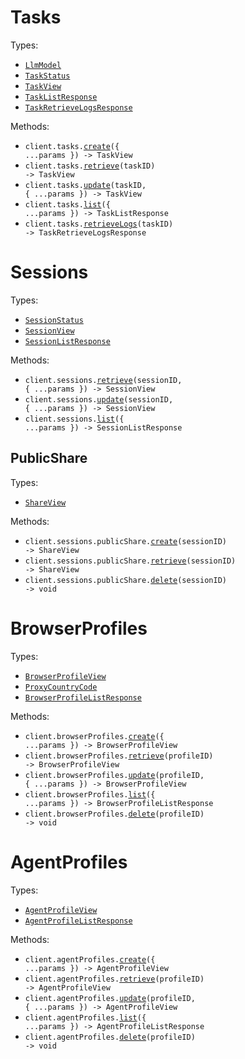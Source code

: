 # Tasks

Types:

- <code><a href="./src/resources/tasks.ts">LlmModel</a></code>
- <code><a href="./src/resources/tasks.ts">TaskStatus</a></code>
- <code><a href="./src/resources/tasks.ts">TaskView</a></code>
- <code><a href="./src/resources/tasks.ts">TaskListResponse</a></code>
- <code><a href="./src/resources/tasks.ts">TaskRetrieveLogsResponse</a></code>

Methods:

- <code title="post /tasks">client.tasks.<a href="./src/resources/tasks.ts">create</a>({ ...params }) -> TaskView</code>
- <code title="get /tasks/{task_id}">client.tasks.<a href="./src/resources/tasks.ts">retrieve</a>(taskID) -> TaskView</code>
- <code title="patch /tasks/{task_id}">client.tasks.<a href="./src/resources/tasks.ts">update</a>(taskID, { ...params }) -> TaskView</code>
- <code title="get /tasks">client.tasks.<a href="./src/resources/tasks.ts">list</a>({ ...params }) -> TaskListResponse</code>
- <code title="get /tasks/{task_id}/logs">client.tasks.<a href="./src/resources/tasks.ts">retrieveLogs</a>(taskID) -> TaskRetrieveLogsResponse</code>

# Sessions

Types:

- <code><a href="./src/resources/sessions/sessions.ts">SessionStatus</a></code>
- <code><a href="./src/resources/sessions/sessions.ts">SessionView</a></code>
- <code><a href="./src/resources/sessions/sessions.ts">SessionListResponse</a></code>

Methods:

- <code title="get /sessions/{session_id}">client.sessions.<a href="./src/resources/sessions/sessions.ts">retrieve</a>(sessionID, { ...params }) -> SessionView</code>
- <code title="patch /sessions/{session_id}">client.sessions.<a href="./src/resources/sessions/sessions.ts">update</a>(sessionID, { ...params }) -> SessionView</code>
- <code title="get /sessions">client.sessions.<a href="./src/resources/sessions/sessions.ts">list</a>({ ...params }) -> SessionListResponse</code>

## PublicShare

Types:

- <code><a href="./src/resources/sessions/public-share.ts">ShareView</a></code>

Methods:

- <code title="post /sessions/{session_id}/public-share">client.sessions.publicShare.<a href="./src/resources/sessions/public-share.ts">create</a>(sessionID) -> ShareView</code>
- <code title="get /sessions/{session_id}/public-share">client.sessions.publicShare.<a href="./src/resources/sessions/public-share.ts">retrieve</a>(sessionID) -> ShareView</code>
- <code title="delete /sessions/{session_id}/public-share">client.sessions.publicShare.<a href="./src/resources/sessions/public-share.ts">delete</a>(sessionID) -> void</code>

# BrowserProfiles

Types:

- <code><a href="./src/resources/browser-profiles.ts">BrowserProfileView</a></code>
- <code><a href="./src/resources/browser-profiles.ts">ProxyCountryCode</a></code>
- <code><a href="./src/resources/browser-profiles.ts">BrowserProfileListResponse</a></code>

Methods:

- <code title="post /browser-profiles">client.browserProfiles.<a href="./src/resources/browser-profiles.ts">create</a>({ ...params }) -> BrowserProfileView</code>
- <code title="get /browser-profiles/{profile_id}">client.browserProfiles.<a href="./src/resources/browser-profiles.ts">retrieve</a>(profileID) -> BrowserProfileView</code>
- <code title="patch /browser-profiles/{profile_id}">client.browserProfiles.<a href="./src/resources/browser-profiles.ts">update</a>(profileID, { ...params }) -> BrowserProfileView</code>
- <code title="get /browser-profiles">client.browserProfiles.<a href="./src/resources/browser-profiles.ts">list</a>({ ...params }) -> BrowserProfileListResponse</code>
- <code title="delete /browser-profiles/{profile_id}">client.browserProfiles.<a href="./src/resources/browser-profiles.ts">delete</a>(profileID) -> void</code>

# AgentProfiles

Types:

- <code><a href="./src/resources/agent-profiles.ts">AgentProfileView</a></code>
- <code><a href="./src/resources/agent-profiles.ts">AgentProfileListResponse</a></code>

Methods:

- <code title="post /agent-profiles">client.agentProfiles.<a href="./src/resources/agent-profiles.ts">create</a>({ ...params }) -> AgentProfileView</code>
- <code title="get /agent-profiles/{profile_id}">client.agentProfiles.<a href="./src/resources/agent-profiles.ts">retrieve</a>(profileID) -> AgentProfileView</code>
- <code title="patch /agent-profiles/{profile_id}">client.agentProfiles.<a href="./src/resources/agent-profiles.ts">update</a>(profileID, { ...params }) -> AgentProfileView</code>
- <code title="get /agent-profiles">client.agentProfiles.<a href="./src/resources/agent-profiles.ts">list</a>({ ...params }) -> AgentProfileListResponse</code>
- <code title="delete /agent-profiles/{profile_id}">client.agentProfiles.<a href="./src/resources/agent-profiles.ts">delete</a>(profileID) -> void</code>
